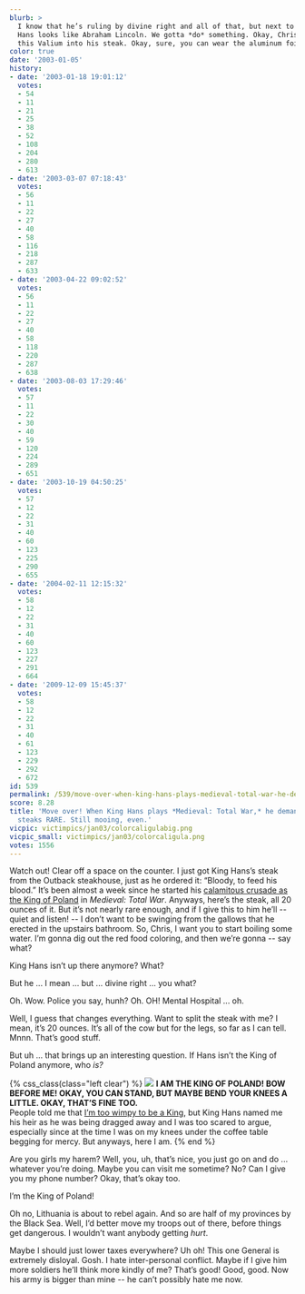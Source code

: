 ```yaml
---
blurb: >
  I know that he’s ruling by divine right and all of that, but next to this guy King
  Hans looks like Abraham Lincoln. We gotta *do* something. Okay, Chris? Grind up
  this Valium into his steak. Okay, sure, you can wear the aluminum foil again.
color: true
date: '2003-01-05'
history:
- date: '2003-01-18 19:01:12'
  votes:
  - 54
  - 11
  - 21
  - 25
  - 38
  - 52
  - 108
  - 204
  - 280
  - 613
- date: '2003-03-07 07:18:43'
  votes:
  - 56
  - 11
  - 22
  - 27
  - 40
  - 58
  - 116
  - 218
  - 287
  - 633
- date: '2003-04-22 09:02:52'
  votes:
  - 56
  - 11
  - 22
  - 27
  - 40
  - 58
  - 118
  - 220
  - 287
  - 638
- date: '2003-08-03 17:29:46'
  votes:
  - 57
  - 11
  - 22
  - 30
  - 40
  - 59
  - 120
  - 224
  - 289
  - 651
- date: '2003-10-19 04:50:25'
  votes:
  - 57
  - 12
  - 22
  - 31
  - 40
  - 60
  - 123
  - 225
  - 290
  - 655
- date: '2004-02-11 12:15:32'
  votes:
  - 58
  - 12
  - 22
  - 31
  - 40
  - 60
  - 123
  - 227
  - 291
  - 664
- date: '2009-12-09 15:45:37'
  votes:
  - 58
  - 12
  - 22
  - 31
  - 40
  - 61
  - 123
  - 229
  - 292
  - 672
id: 539
permalink: /539/move-over-when-king-hans-plays-medieval-total-war-he-demands-that-his-steaks-rare-still-mooing-even/
score: 8.28
title: 'Move over! When King Hans plays *Medieval: Total War,* he demands that his
  steaks RARE. Still mooing, even.'
vicpic: victimpics/jan03/colorcaligulabig.png
vicpic_small: victimpics/jan03/colorcaligula.png
votes: 1556
---
```


Watch out! Clear off a space on the counter. I just got King Hans’s
steak from the Outback steakhouse, just as he ordered it: “Bloody, to
feed his blood.” It’s been almost a week since he started his
[calamitous crusade as the King of Poland](@/victim/529.md) in
*Medieval: Total War*. Anyways, here’s the steak, all 20 ounces of it.
But it’s not nearly rare enough, and if I give this to him he’ll --
quiet and listen! -- I don’t want to be swinging from the gallows that
he erected in the upstairs bathroom. So, Chris, I want you to start
boiling some water. I’m gonna dig out the red food coloring, and then
we’re gonna -- say what?

King Hans isn’t up there anymore? What?

But he ... I mean ... but ... divine right ... you what?

Oh. Wow. Police you say, hunh? Oh. OH! Mental Hospital ... oh.

Well, I guess that changes everything. Want to split the steak with me?
I mean, it’s 20 ounces. It’s all of the cow but for the legs, so far as
I can tell. Mnnn. That’s good stuff.

But uh ... that brings up an interesting question. If Hans isn’t the
King of Poland anymore, who *is?*

{% css_class(class="left clear") %}
[![](/img/victimpics/dec02/roleplaywimp.png)](@/victim/537.md) **I AM
THE KING OF POLAND! BOW BEFORE ME! OKAY, YOU CAN STAND, BUT MAYBE BEND
YOUR KNEES A LITTLE. OKAY, THAT’S FINE TOO.**  
 People told me that [I’m too wimpy to be a King](@/victim/537.md),
but King Hans named me his heir as he was being dragged away and I was
too scared to argue, especially since at the time I was on my knees
under the coffee table begging for mercy. But anyways, here I am.
{% end %}

Are you girls my harem? Well, you, uh, that’s nice, you just go on and
do ... whatever you’re doing. Maybe you can visit me sometime? No? Can I
give you my phone number? Okay, that’s okay too.

I’m the King of Poland!

Oh no, Lithuania is about to rebel again. And so are half of my
provinces by the Black Sea. Well, I’d better move my troops out of
there, before things get dangerous. I wouldn’t want anybody getting
*hurt*.

Maybe I should just lower taxes everywhere? Uh oh! This one General is
extremely disloyal. Gosh. I hate inter-personal conflict. Maybe if I
give him more soldiers he’ll think more kindly of me? That’s good! Good,
good. Now his army is bigger than mine -- he can’t possibly hate me now.
